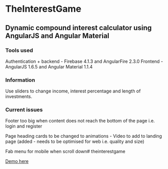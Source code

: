 # TheInterestGame
## Dynamic compound interest calculator using AngularJS and Angular Material

### Tools used

Authentication + backend - Firebase 4.1.3 and AngularFire 2.3.0
Frontend - AngularJS 1.6.5 and Angular Material 1.1.4

### Information

Use sliders to change income, interest percentage and length of investments.

### Current issues

Footer too big when content does not reach the bottom of the page i.e. login and register

Page heading cards to be changed to animations
    - Video to add to landing page (added - needs to be optimised for web i.e. quality and size)

Fab menu for mobile when scroll down# theinterestgame

[Demo here](https://theinterestgame.com "Click to see The Interest Game")
